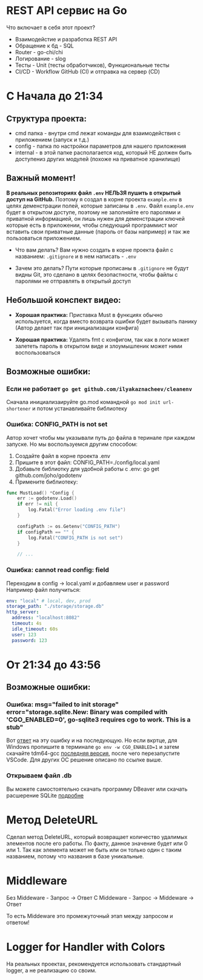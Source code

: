 # REST API сервис на Go

Что включает в себя этот проект?
- Взаимодейстие и разработка REST API
- Обращение к бд - SQL
- Router - go-chi/chi
- Логирование - slog
- Тесты - Unit (тесты обработчиков), Функциональные тесты
- CI/CD - Workflow GitHub (CI) и отправка на сервер (CD)

# С Начала до 21:34

## Структура проекта:
- cmd папка - внутри cmd лежат команды для взаимодействия с приложением (запуск и т.д.)
- config - папка по настройки параметров для нашего приложения
- internal - в этой папке располагается код, который НЕ должен быть доступениз других модулей (похоже на приватное хранилище)

## Важный момент!
**В реальных репозиториях файл `.env` НЕЛЬЗЯ пушить в открытый доступ на GitHub.** Поэтому я создал в корне проекта `example.env` в целях деменстрации полей, которые записаны в `.env`. Файл `example.env` будет в открытом доступе, поэтому не заполняйте его паролями и приватной информацией, он лишь нужен для деменстрации ключей которые есть в приложении, чтобы следующий программист мог вставить свои приватные данные (пароль от базы например) и так же пользоваться приложением.

- Что вам делать?
Вам нужно создать в корне проекта файл с названием: `.gitignore` и в нем написать - `.env`

- Зачем это делать?
Пути которые прописаны в `.gitignore` не будут видны Git, это сделано в целях безопастности, чтобы файлы с паролями не отправлять в открытый доступ

## Небольшой конспект видео:
- **Хорошая практика:** Приставка Must в функциях обычно используется, когда вместо возврата ошибки будет вызывать панику (Автор делает так при инициализации конфига)

- **Хорошая практика:** Удалять fmt с конфигом, так как в логи может залететь пароль в открытом виде и злоумышленик может ними воспользоваться

## Возможные ошибки:

### Если не работает `go get github.com/ilyakaznacheev/cleanenv`
Сначала инициализаируйте go.mod командной `go mod init url-shortener` и потом устанавливайте библиотеку

### Ошибка: CONFIG_PATH is not set
Автор хочет чтобы мы указывали путь до файла в теринале при каждом запуске. Но мы воспользуемся другим способом:
1. Создайте файл в корне проекта .env
2. Пришите в этот файл: CONFIG_PATH=./config/local.yaml
3. Добавьте библиотку для удобной работы с .env: go get github.com/joho/godotenv 
4. Примените библиотеку:
```go
func MustLoad() *Config {
	err := godotenv.Load()
	if err != nil {
		log.Fatal("Error loading .env file")
	}

	configPath := os.Getenv("CONFIG_PATH")
	if configPath == "" {
		log.Fatal("CONFIG_PATH is not set")
	}

    // ...
```

### Ошибка: cannot read config: field
Переходим в config -> local.yaml и добавляем user и password
Например файл получиться:
```yaml
env: "local" # local, dev, prod
storage_path: "./storage/storage.db"
http_server:
  address: "localhost:8082"
  timeout: 4s
  idle_timeout: 60s
  user: 123
  password: 123
```

# От 21:34 до 43:56

## Возможные ошибки:

### Ошибка: msg="failed to init storage" error="storage.sqlite.New: Binary was compiled with 'CGO_ENABLED=0', go-sqlite3 requires cgo to work. This is a stub"

Вот <a href="https://github.com/mattn/go-sqlite3/issues/855#issuecomment-2267489894" target="_blank">ответ</a> на эту ошибку и на последующую. Но если вкртце, для Windows пропишите в терминале `go env -w CGO_ENABLED=1` и затем скачайте tdm64-gcc <a href="https://jmeubank.github.io/tdm-gcc/" target="_blank">последняя версия</a>, после чего перезапустите VSCode.
Для других OC решение описано по ссылке выше.

### Открываем файл .db
Вы можете самостоятельно скачать программу DBeaver или скачать расшерение SQLite <a href="https://www.youtube.com/watch?v=By-UUTO09xA" target="_blank">подробне</a>

# Метод DeleteURL
Сделал метод DeleteURL, который возвращает количество удалимых элементов после его работы. По факту, данное значение будет или 0 или 1. Так как элемента может не быть или он только один с таким названием, потому что названия в базе уникальные.

# Middleware

Без Middeware - Запрос -> Ответ
C Middeware - Запрос -> Middeware -> Ответ

То есть Middeware это промежуточный этап между запросом и ответом!

# Logger for Handler with Colors

На реальных проектах, рекомендуется использовать стандартный logger, а не реализацию со своим.